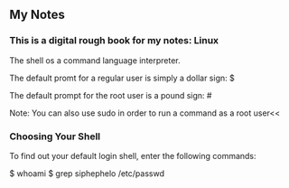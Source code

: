 ## My Notes
### This is a digital rough book for my notes: Linux

The shell os a command language interpreter.

The default promt for a regular user is simply a dollar sign:
  $

The default prompt for the root user is a pound sign:
  \#

Note: You can also use sudo in order to run a command as a root user<<

### Choosing Your Shell
To find out your default login shell, enter the following commands:

$ whoami
$ grep siphephelo /etc/passwd
